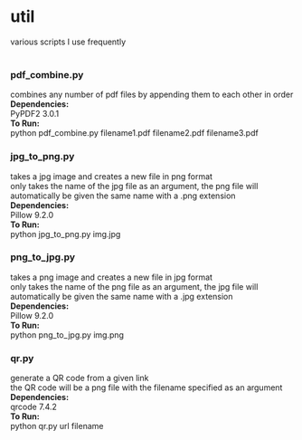 # util
various scripts I use frequently <br><br>

### pdf_combine.py <br>
combines any number of pdf files by appending them to each other in order<br>
**Dependencies:**<br>
PyPDF2 3.0.1<br>
**To Run:**<br>
python pdf_combine.py filename1.pdf filename2.pdf filename3.pdf

### jpg_to_png.py <br>
takes a jpg image and creates a new file in png format<br>
only takes the name of the jpg file as an argument, the png file will automatically be given the same name with a .png extension<br>
**Dependencies:**<br>
Pillow 9.2.0<br>
**To Run:**<br>
python jpg_to_png.py img.jpg

### png_to_jpg.py <br>
takes a png image and creates a new file in jpg format<br>
only takes the name of the png file as an argument, the jpg file will automatically be given the same name with a .jpg extension<br>
**Dependencies:**<br>
Pillow 9.2.0<br>
**To Run:**<br>
python png_to_jpg.py img.png

### qr.py <br>
generate a QR code from a given link<br>
the QR code will be a png file with the filename specified as an argument<br>
**Dependencies:**<br>
qrcode 7.4.2<br>
**To Run:**<br>
python qr.py url filename

